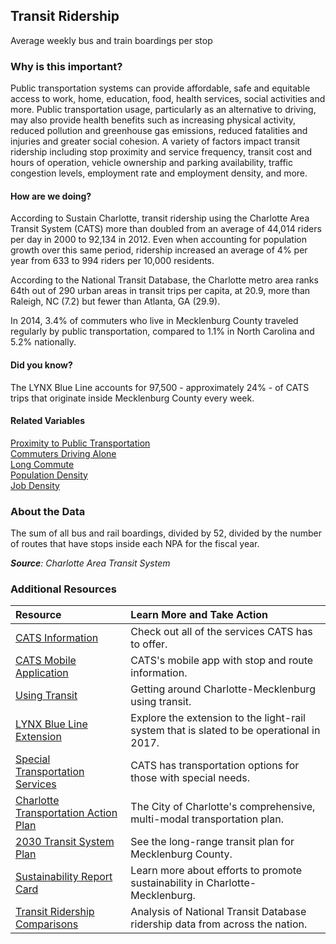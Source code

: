 ## Transit Ridership
Average weekly bus and train boardings per stop

### Why is this important?
Public transportation systems can provide affordable, safe and equitable access to work, home, education, food, health services, social activities and more. Public transportation usage, particularly as an alternative to driving, may also provide health benefits such as increasing physical activity, reduced pollution and greenhouse gas emissions, reduced fatalities and injuries and greater social cohesion. A variety of factors impact transit ridership including stop proximity and service frequency, transit cost and hours of operation, vehicle ownership and parking availability, traffic congestion levels, employment rate and employment density, and more.

#### How are we doing?
According to Sustain Charlotte, transit ridership using the Charlotte Area Transit System (CATS) more than doubled from an average of 44,014 riders per day in 2000 to 92,134 in 2012. Even when accounting for population growth over this same period, ridership increased an average of 4% per year from 633 to 994 riders per 10,000 residents.

According to the National Transit Database, the Charlotte metro area ranks 64th out of 290 urban areas in transit trips per capita, at 20.9, more than Raleigh, NC (7.2) but fewer than Atlanta, GA (29.9).

In 2014, 3.4% of commuters who live in Mecklenburg County traveled regularly by public transportation, compared to 1.1% in North Carolina and 5.2% nationally.

#### Did you know?
The LYNX Blue Line accounts for 97,500 - approximately 24% - of CATS trips that originate inside Mecklenburg County every week.

#### Related Variables
<a href="javascript:void(0)" onclick="model.metricId = 'm36'">Proximity to Public Transportation</a>  
<a href="javascript:void(0)" onclick="model.metricId = 'm10'">Commuters Driving Alone</a>  
<a href="javascript:void(0)" onclick="model.metricId = 'm33'">Long Commute</a>  
<a href="javascript:void(0)" onclick="model.metricId = 'm47'">Population Density</a>  
<a href="javascript:void(0)" onclick="model.metricId = 'm75'">Job Density</a>  

### About the Data
The sum of all bus and rail boardings, divided by 52, divided by the number of routes that have stops inside each NPA for the fiscal year.

_**Source**: Charlotte Area Transit System_

### Additional Resources
|Resource | Learn More and Take Action |
|:--- | :--- |
|[CATS Information](http://charmeck.org/city/charlotte/cats/Pages/default.aspx)| Check out all of the services CATS has to offer.
|[CATS Mobile Application](http://charmeck.org/CITY/CHARLOTTE/CATS/BUS/Pages/mobileapp.aspx)| CATS's mobile app with stop and route information.
|[Using Transit](http://www.charlottesgotalot.com/getting-around)| Getting around Charlotte-Mecklenburg using transit.
|[LYNX Blue Line Extension](http://charmeck.org/city/charlotte/cats/planning/ble/Pages/default.aspx)| Explore the extension to the light-rail system that is slated to be operational in 2017.
|[Special Transportation Services](http://charmeck.org/city/charlotte/cats/paratransit/Pages/Default.aspx)| CATS has transportation options for those with special needs.
|[Charlotte Transportation Action Plan](http://charmeck.org/city/charlotte/Transportation/PlansProjects/pages/transportation%20action%20plan.aspx) |The City of Charlotte's comprehensive, multi-modal transportation plan.
|[2030 Transit System Plan](http://charmeck.org/city/charlotte/cats/planning/2030Plan/Pages/default.aspx) |See the long-range transit plan for Mecklenburg County.
|[Sustainability Report Card](http://www.sustaincharlotte.org/reportcard2014) |Learn more about efforts to promote sustainability in Charlotte-Mecklenburg.
|[Transit Ridership Comparisons](http://fivethirtyeight.com/datalab/how-your-citys-public-transit-stacks-up/) |Analysis of National Transit Database ridership data from across the nation.
